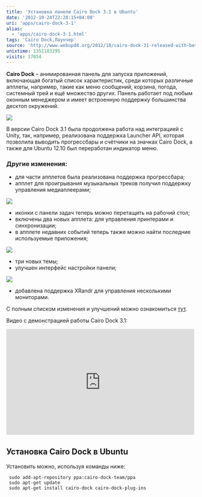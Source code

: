 ```yaml
---
title: 'Установка панели Cairo Dock 3.1 в Ubuntu'
date: '2012-10-24T22:28:15+04:00'
uri: 'apps/cairo-dock-3-1'
alias: 
  - 'apps/cairo-dock-3-1.html'
tags: 'Cairo Dock,Лаунчер'
source: 'http://www.webupd8.org/2012/10/cairo-dock-31-released-with-better.html'
unixtime: 1351103295
visits: 17054
---
```

**Cairo Dock** – анимированная панель для запуска приложений, включающая богатый список характеристик, среди которых различные апплеты, например, такие как меню сообщений, корзина, погода, системный трей и ещё множество других. Панель работает под любым оконным менеджером и имеет встроенную поддержку большинства десктоп окружений.

[![](img/2012/10/24/22-00/cairo-dock-3-4-8119845672-o.jpg)](img/2012/10/24/22-00/cairo-dock-3-4-8119845672-o.jpg)

В версии Cairo Dock 3.1 была продолжена работа над интеграцией с Unity, так, например, реализована поддержка Launcher API, которая позволила выводить прогрессбары и счётчики на значках Cairo Dock, а также для Ubuntu 12.10 был переработан индикатор меню.

### Другие изменения:

*   для части апплетов была реализована поддержка прогрессбара;
*   апплет для проигрывания музыкальных треков получил поддержку управления медиаплеерами;

[![](img/2012/10/24/22-00/cairo-dock-3-2-8119842572-o.jpg)](img/2012/10/24/22-00/cairo-dock-3-2-8119842572-o.jpg)

*   иконки с панели задач теперь можно перетащить на рабочий стол;
*   включены два новых апплета: для управления принтерами и синхронизации;
*   в апплете недавних событий теперь также можно найти последние используемые приложения;

[![](img/2012/10/24/22-00/cairo-dock-3-1-8119842714-o.jpg)](img/2012/10/24/22-00/cairo-dock-3-1-8119842714-o.jpg)

*   три новых темы;
*   улучшен интерфейс настройки панели;

[![](img/2012/10/24/22-00/cairo-dock-3-3-8119829739-o.jpg)](img/2012/10/24/22-00/cairo-dock-3-3-8119829739-o.jpg)

*   добавлена поддержка XRandr для управления несколькими мониторами.

С полным списком изменения и улучшений можно ознакомиться [тут](http://glx-dock.org/bg_topic.php?t=6520).

Видео с демонстрацией работы Cairo Dock 3.1:

<iframe width="500" height="281" src="https://www.youtube.com/embed/2isiqVEcaio" frameborder="0" allowfullscreen=""></iframe> 

## Установка Cairo Dock в Ubuntu

Установить можно, используя команды ниже:

```
 sudo add-apt-repository ppa:cairo-dock-team/ppa
 sudo apt-get update
 sudo apt-get install cairo-dock cairo-dock-plug-ins
```
